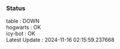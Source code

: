 ### Status


table : DOWN  
hogwarts : OK  
icy-bot : OK  
Latest Update : 2024-11-16 02:15:59.237668

